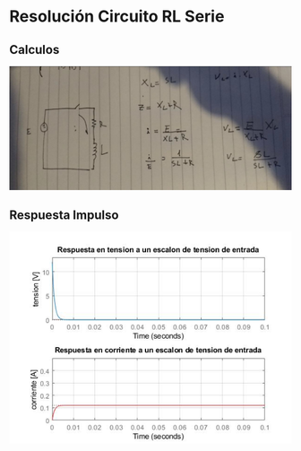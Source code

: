 # Resolución Circuito RL Serie

## Calculos

![Calculos](./img/Calculos.jpg)

## Respuesta Impulso

![RespuestaImpulso](./img/RespuestaImpulso.jpg)